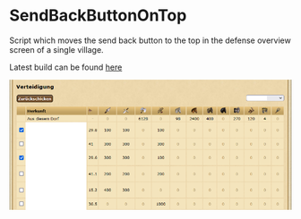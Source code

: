 # SendBackButtonOnTop

Script which moves the send back button to the top in the defense overview screen of a single village.

Latest build can be found [here](https://github.com/LegendaryB/tw-userscripts/tree/main/dist/SendBackButtonOnTop/SendBackButtonOnTop.user.js)

![image info](./assets/screenshot.png)